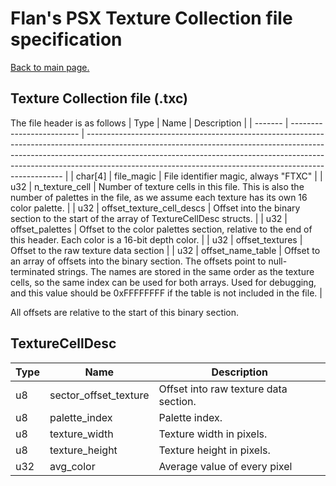 # Flan's PSX Texture Collection file specification
[Back to main page.](../README.md)

## Texture Collection file (.txc)
The file header is as follows
| Type    | Name                      | Description                                                                                                                                                                                                                                                                                                        |
| ------- | ------------------------- | ------------------------------------------------------------------------------------------------------------------------------------------------------------------------------------------------------------------------------------------------------------------------------------------------------------------ |
| char[4] | file_magic                | File identifier magic, always "FTXC"                                                                                                                                                                                                                                                                               |
| u32     | n_texture_cell            | Number of texture cells in this file. This is also the number of palettes in the file, as we assume each texture has its own 16 color palette.                                                                                                                                                                     |
| u32     | offset_texture_cell_descs | Offset into the binary section to the start of the array of TextureCellDesc structs.                                                                                                                                                                                                                               |
| u32     | offset_palettes           | Offset to the color palettes section, relative to the end of this header. Each color is a 16-bit depth color.                                                                                                                                                                                                      |
| u32     | offset_textures           | Offset to the raw texture data section                                                                                                                                                                                                                                                                             |
| u32     | offset_name_table         | Offset to an array of offsets into the binary section. The offsets point to null-terminated strings. The names are stored in the same order as the texture cells, so the same index can be used for both arrays. Used for debugging, and this value should be 0xFFFFFFFF if the table is not included in the file. |

All offsets are relative to the start of this binary section.

## TextureCellDesc
| Type | Name                  | Description                           |
| ---- | --------------------- | ------------------------------------- |
| u8   | sector_offset_texture | Offset into raw texture data section. |
| u8   | palette_index         | Palette index.                        |
| u8   | texture_width         | Texture width in pixels.              |
| u8   | texture_height        | Texture height in pixels.             |
| u32  | avg_color             | Average value of every pixel          |